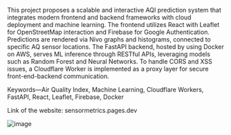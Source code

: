 This project proposes a scalable and interactive AQI prediction system that integrates modern frontend and backend frameworks with cloud deployment and machine learning. The frontend utilizes React with Leaflet for OpenStreetMap interaction and Firebase for Google Authentication. Predictions are rendered via Nivo graphs and histograms, connected to specific AQ sensor locations. The FastAPI backend, hosted by using Docker on AWS, serves ML inference through RESTful APIs, leveraging models such as Random Forest and Neural Networks. To handle CORS and XSS issues, a Cloudflare Worker is implemented as a proxy layer for secure front-end-backend communication.



Keywords—Air Quality Index, Machine Learning, Cloudflare Workers, FastAPI, React, Leaflet, Firebase, Docker

Link of the website: sensormetrics.pages.dev


![image](https://github.com/user-attachments/assets/5ae58a4e-d0fb-4504-b427-297146469c59)

